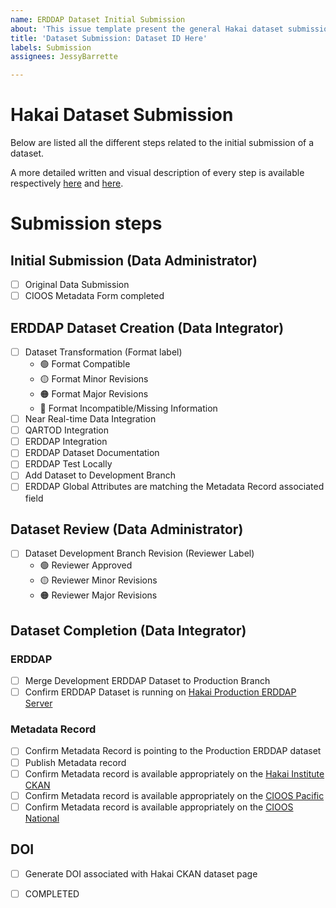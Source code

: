 ```yaml
---
name: ERDDAP Dataset Initial Submission
about: 'This issue template present the general Hakai dataset submission workflow. '
title: 'Dataset Submission: Dataset ID Here'
labels: Submission
assignees: JessyBarrette

---
```


# Hakai Dataset Submission 
Below are listed all the different steps related to the initial submission of a dataset. 

A more detailed written and visual description of every step is available respectively 
[here](https://docs.google.com/document/d/1QMU0skj7kWbxuS_cVUNkTYZSeqpa1lVsK7WJvC4hMyA/edit?usp=sharing) and [here](https://lucid.app/lucidchart/invitations/accept/ae8530a5-4a8f-435e-b17a-60aab0773f2f). 

# Submission steps
## Initial Submission (Data Administrator)
- [ ] Original Data Submission
- [ ] CIOOS Metadata Form completed

## ERDDAP Dataset Creation (Data Integrator)
- [ ] Dataset Transformation  (Format label)
    - :green_circle: Format Compatible 
    - :yellow_circle: Format Minor Revisions
    - :orange_circle: Format Major Revisions
    - :red_circle:  Format Incompatible/Missing Information
- [ ] Near Real-time Data Integration 
- [ ] QARTOD Integration 
- [ ] ERDDAP Integration 
- [ ] ERDDAP Dataset Documentation 
- [ ] ERDDAP Test Locally 
- [ ] Add Dataset to Development Branch
- [ ] ERDDAP Global Attributes are matching the Metadata Record associated field

## Dataset Review (Data Administrator)
- [ ] Dataset Development Branch Revision (Reviewer Label)
    - :green_circle: Reviewer Approved
    - :yellow_circle: Reviewer Minor Revisions    
    - :orange_circle: Reviewer Major Revisions

## Dataset Completion (Data Integrator)
### ERDDAP
- [ ] Merge Development  ERDDAP Dataset to Production Branch 
- [ ] Confirm ERDDAP Dataset is running on [Hakai Production ERDDAP Server](https://catalogue.hakai.org/erddap/index.html)
### Metadata Record
- [ ] Confirm Metadata Record is pointing to the Production ERDDAP dataset
- [ ] Publish Metadata record
- [ ] Confirm Metadata record is available appropriately on the [Hakai Institute CKAN](https://catalogue.hakai.org/dataset)
- [ ] Confirm Metadata record is available appropriately on the [CIOOS Pacific](https://catalogue.cioospacific.ca/dataset)
- [ ] Confirm Metadata record is available appropriately on the [CIOOS National](https://catalogue.cioos.ca/dataset)

## DOI
- [ ] Generate DOI associated with Hakai CKAN dataset page

- [ ] COMPLETED
